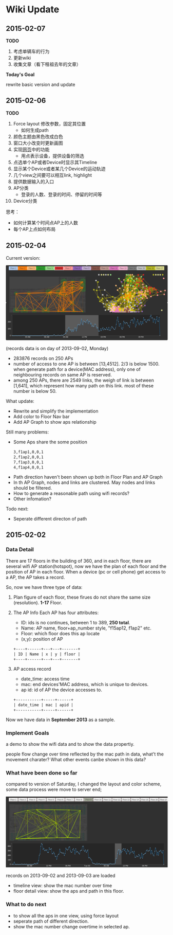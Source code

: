 # Wiki Update

## 2015-02-07

**TODO**

1. 考虑单辆车的行为
2. 更新wiki
3. 收集文章（看下租祖去年的文章）

**Today's Goal**

rewrite basic version and update

## 2015-02-06

**TODO**

1. Force layout 修改参数，固定其位置
	- 如何生成path
2. 颜色主题由黑色改成白色
3. 窗口大小改变时更新画图
4. 实现[网页](http://apps.opendatacity.de/relog/)中的功能
	- 用点表示设备，提供设备的筛选
5. 点选单个AP或者Device时显示其Timeline
6. 显示某个Device或者某几个Device的运动轨迹
7. 几个view之间要可以相互link, highlight
8. 提供数据输入的入口
9. AP分类
	- 登录的人数、登录的时间、停留的时间等
10. Device分类

思考：

- 如何计算某个时间点AP上的人数
- 每个AP上点如何布局

## 2015-02-04

Current version:

![cur version](_img/0204-img-1.png)

(records data is on day of 2013-09-02, Monday)

- 283876 records on 250 APs
- number of access to one AP is between [13,4512].
		2/3 is below 1500.
		when generate path for a device(MAC address),
		only one of neighbouring records on same AP is reserved.
- among 250 APs, there are 2549 links, the weigh of link is between [1,641], which represent how many path on this link. most of these number is below 50.

What update:

- Rewrite and simplify the implementation
-	Add color to Floor Nav bar
- Add AP Graph to show aps relationship

Still many problems:

- Some Aps share the some position
	```
	3,f1ap1,0,0,1
	2,f1ap2,0,0,1
	7,f1ap3,0,0,1
	4,f1ap4,0,0,1
	```
- Path direction haven't been shown up both in Floor Plan and AP Graph
- In th AP Graph, nodes and links are clustered. May nodes and links should be filtered.
- How to generate a reasonable path using wifi records?
- Other infomation?

Todo next:

- Seperate different directon of path


## 2015-02-02

### Data Detail

There are 17 floors in the building of 360, and in each floor, there are several wifi AP station(hotspot),
now we have the plan of each floor and the position of AP in each floor.
When a device (pc or cell phone) get access to a AP, the AP takes a record.

So, now we have three type of data:

1. Plan figure of each floor, these firues do not share the same size (resolution). **1-17** Floor.

2. The AP Info
	Each AP has four attributes:
	- ID: ids is no continues, between 1 to 389, **250 total**.
	- Name: AP name, floor+ap_number style, "f15ap12, f1ap2" etc.
	- Floor: which floor does this ap locate
	- (x,y): position of AP

	```
	+----+------+---+---+-------+
	| ID | Name | x | y | floor |
	+----+------+---+---+-------+
	```
3. AP access record
	- date_time: access time
	- mac: end devices'MAC address, which is unique to devices.
	- ap id: id of AP the device accesses to.

	```
	+-----------+-----+------+
	| date_time | mac | apid |
	+-----------+-----+------+
	```
	
Now we have data in **September 2013** as a sample.

### Implement Goals

a demo to show the wifi data and to show the data propertiy.

people flow change over time reflected by the mac path in data, 
what't the movement charater? 
What other events canbe shown in this data?

### What have been done so far

compared to version of Saturday, I changed the layout and color scheme, 
some data process were move to server end;

![overview](_img/wifi-vis-1.png)

records on 2013-09-02 and 2013-09-03 are loaded

- timeline view: show the mac number over time
- floor detail view: show the aps and path in this floor.

### What to do next

- to show all the aps in one view, using force layout
- seperate path of different direction.
- show the mac number change overtime in selected ap.

